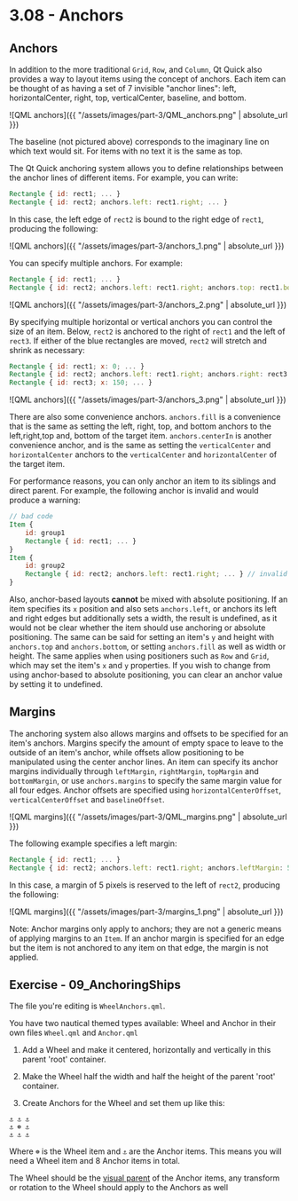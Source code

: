 # 3.08 - Anchors

## Anchors

In addition to the more traditional `Grid`, `Row`, and `Column`, Qt Quick also provides a way to layout items using the concept of anchors. Each item can be thought of as having a set of 7 invisible "anchor lines": left, horizontalCenter, right, top, verticalCenter, baseline, and bottom.

![QML anchors]({{ "/assets/images/part-3/QML_anchors.png" | absolute_url }})

The baseline (not pictured above) corresponds to the imaginary line on which text would sit. For items with no text it is the same as top.

The Qt Quick anchoring system allows you to define relationships between the anchor lines of different items. For example, you can write:

```qml
Rectangle { id: rect1; ... }
Rectangle { id: rect2; anchors.left: rect1.right; ... }
```

In this case, the left edge of `rect2` is bound to the right edge of `rect1`, producing the following:

![QML anchors]({{ "/assets/images/part-3/anchors_1.png" | absolute_url }})

You can specify multiple anchors. For example:

```qml
Rectangle { id: rect1; ... }
Rectangle { id: rect2; anchors.left: rect1.right; anchors.top: rect1.bottom; ... }
```

![QML anchors]({{ "/assets/images/part-3/anchors_2.png" | absolute_url }})

By specifying multiple horizontal or vertical anchors you can control the size of an item. Below, `rect2` is anchored to the right of `rect1` and the left of `rect3`. If either of the blue rectangles are moved, `rect2` will stretch and shrink as necessary:

```qml
Rectangle { id: rect1; x: 0; ... }
Rectangle { id: rect2; anchors.left: rect1.right; anchors.right: rect3.left; ... }
Rectangle { id: rect3; x: 150; ... }
```

![QML anchors]({{ "/assets/images/part-3/anchors_3.png" | absolute_url }})

There are also some convenience anchors. `anchors.fill` is a convenience that is the same as setting the left, right, top, and bottom anchors to the left,right,top and, bottom of the target item. `anchors.centerIn` is another convenience anchor, and is the same as setting the `verticalCenter` and `horizontalCenter` anchors to the `verticalCenter` and `horizontalCenter` of the target item.

For performance reasons, you can only anchor an item to its siblings and direct parent. For example, the following anchor is invalid and would produce a warning:

```qml
// bad code
Item {
    id: group1
    Rectangle { id: rect1; ... }
}
Item {
    id: group2
    Rectangle { id: rect2; anchors.left: rect1.right; ... } // invalid anchor!
}
```

Also, anchor-based layouts **cannot** be mixed with absolute positioning. If an item specifies its `x` position and also sets `anchors.left`, or anchors its left and right edges but additionally sets a width, the result is undefined, as it would not be clear whether the item should use anchoring or absolute positioning. The same can be said for setting an item's `y` and height with `anchors.top` and `anchors.bottom`, or setting `anchors.fill` as well as width or height. The same applies when using positioners such as `Row` and `Grid`, which may set the item's `x` and `y` properties. If you wish to change from using anchor-based to absolute positioning, you can clear an anchor value by setting it to undefined.

## Margins

The anchoring system also allows margins and offsets to be specified for an item's anchors. Margins specify the amount of empty space to leave to the outside of an item's anchor, while offsets allow positioning to be manipulated using the center anchor lines. An item can specify its anchor margins individually through `leftMargin`, `rightMargin`, `topMargin` and `bottomMargin`, or use `anchors.margins` to specify the same margin value for all four edges. Anchor offsets are specified using `horizontalCenterOffset`, `verticalCenterOffset` and `baselineOffset`.

![QML margins]({{ "/assets/images/part-3/QML_margins.png" | absolute_url }})

The following example specifies a left margin:

```qml
Rectangle { id: rect1; ... }
Rectangle { id: rect2; anchors.left: rect1.right; anchors.leftMargin: 5; ... }
```

In this case, a margin of 5 pixels is reserved to the left of `rect2`, producing the following:

![QML margins]({{ "/assets/images/part-3/margins_1.png" | absolute_url }})

Note: Anchor margins only apply to anchors; they are not a generic means of applying margins to an `Item`. If an anchor margin is specified for an edge but the item is not anchored to any item on that edge, the margin is not applied.


## Exercise - 09_AnchoringShips

The file you're editing is `WheelAnchors.qml`.

You have two nautical themed types available: Wheel and Anchor in their own files `Wheel.qml` and `Anchor.qml`

1. Add a Wheel and make it centered, horizontally and vertically in this parent 'root' container.

2. Make the Wheel half the width and half the height of the parent 'root' container.

3. Create Anchors for the Wheel and set them up like this:

```
⚓ ⚓ ⚓
⚓ ☸️ ⚓
⚓ ⚓ ⚓
```

Where `☸️` is the Wheel item and `⚓` are the Anchor items.
This means you will need a Wheel item and 8 Anchor items in total.

The Wheel should be the [visual parent](https://doc.qt.io/qt-5/qtquick-visualcanvas-visualparent.html)
of the Anchor items, any transform or rotation to the Wheel should apply to the Anchors as well

